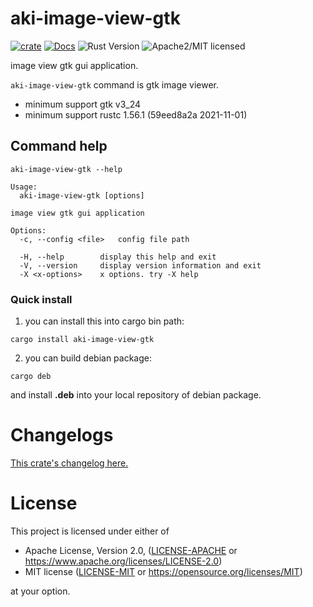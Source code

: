 # aki-image-view-gtk

[![crate][crate-image]][crate-link]
[![Docs][docs-image]][docs-link]
![Rust Version][rustc-image]
![Apache2/MIT licensed][license-image]

image view gtk gui application.

`aki-image-view-gtk` command is gtk image viewer.

- minimum support gtk v3_24
- minimum support rustc 1.56.1 (59eed8a2a 2021-11-01)

## Command help

```
aki-image-view-gtk --help
```

```
Usage:
  aki-image-view-gtk [options]

image view gtk gui application

Options:
  -c, --config <file>   config file path

  -H, --help        display this help and exit
  -V, --version     display version information and exit
  -X <x-options>    x options. try -X help
```

### Quick install

1. you can install this into cargo bin path:

```
cargo install aki-image-view-gtk
```

2. you can build debian package:

```
cargo deb
```

and install **.deb** into your local repository of debian package.

# Changelogs

[This crate's changelog here.](https://github.com/aki-akaguma/aki-image-view-gtk/blob/main/CHANGELOG.md)

# License

This project is licensed under either of

 * Apache License, Version 2.0, ([LICENSE-APACHE](LICENSE-APACHE) or
   https://www.apache.org/licenses/LICENSE-2.0)
 * MIT license ([LICENSE-MIT](LICENSE-MIT) or
   https://opensource.org/licenses/MIT)

at your option.

[//]: # (badges)

[crate-image]: https://img.shields.io/crates/v/aki-image-view-gtk.svg
[crate-link]: https://crates.io/crates/aki-image-view-gtk
[docs-image]: https://docs.rs/aki-image-view-gtk/badge.svg
[docs-link]: https://docs.rs/aki-image-view-gtk/
[rustc-image]: https://img.shields.io/badge/rustc-1.56+-blue.svg
[license-image]: https://img.shields.io/badge/license-Apache2.0/MIT-blue.svg

